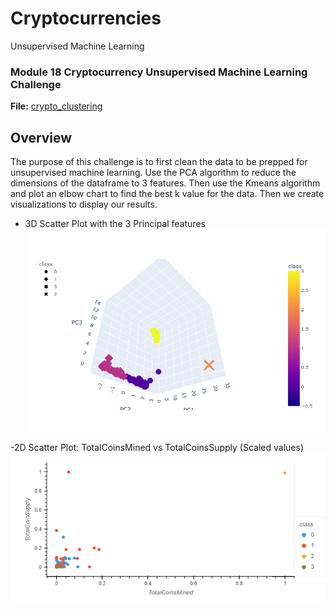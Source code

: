 # Cryptocurrencies
 Unsupervised Machine Learning

### Module 18 Cryptocurrency Unsupervised Machine Learning Challenge
**File:** [crypto_clustering](crypto_clustering.ipynb) 

## Overview
The purpose of this challenge is to first clean the data to be prepped for unsupervised machine learning. Use the PCA algorithm to reduce the dimensions of the dataframe to 3 features. Then use the Kmeans algorithm and plot an elbow chart to find the best k value for the data. Then we create visualizations to display our results.

- 3D Scatter Plot with the 3 Principal features 
![3d scatterplot](screenshots/3d_scatter_plot.PNG)


-2D Scatter Plot: TotalCoinsMined vs TotalCoinsSupply (Scaled values)
![2d scatterplot](screenshots/2d_scatter_plot.PNG)

